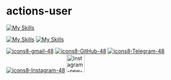 # actions-user
[![My Skills](https://skillicons.dev/icons?i=github)](https://t.me/farfaraway10)

[![My Skills](https://skillicons.dev/icons?i=instagram)](https://skillicons.dev)   [![My Skills](https://skillicons.dev/icons?i=twitter)](https://skillicons.dev)



[![icons8-gmail-48](https://user-images.githubusercontent.com/74541595/179397245-37cdb849-4283-4f70-956c-f2e739e44401.png)](mailto:YeBeKhe@gmail.com)
[![icons8-GitHub-48](https://img.icons8.com/color/48/null/github.png)](https://gitlab.com/YeBeKhe)
[![icons8-Telegram-48](https://img.icons8.com/fluency/48/null/telegram-app.png)](https://t.me/YeBeKhe)
[![icons8-Instagram-48](https://img.icons8.com/color/48/instagram.png)](https://twitter.com/YeBeKhe)
<img width="48" height="48" src="https://img.icons8.com/color/48/instagram-new--v1.png" alt="instagram-new--v1"/>
